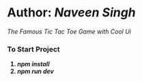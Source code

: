 <h1>Author: <em>Naveen Singh</em></h1>
<em>The Famous Tic Tac Toe Game with Cool Ui</em>

<strong>
  <h3>To Start Project</h3>
  <ol>
    <li><em> npm install</em></li>
    <li><em>npm run dev</em></li>
  </ol>

</strong>
